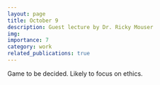 ```yaml
---
layout: page
title: October 9
description: Guest lecture by Dr. Ricky Mouser
img: 
importance: 7
category: work
related_publications: true
---
```


Game to be decided. Likely to focus on ethics.
